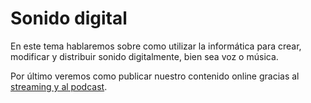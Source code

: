 # Sonido digital

En este tema hablaremos sobre como utilizar la informática para crear, modificar y distribuir sonido digitalmente, bien sea voz o música.

Por último veremos como publicar nuestro contenido online gracias al [streaming y al podcast](6.Streaming%20y%20podcast.md).
